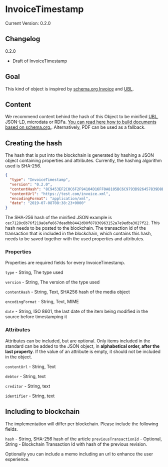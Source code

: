 # InvoiceTimestamp

Current Version: 0.2.0

## Changelog
0.2.0
- Draft of InvoiceTimestamp

## Goal

This kind of object is inspired by [schema.org Invoice](https://schema.org/Invoice) and [UBL](http://docs.oasis-open.org/ubl/UBL-2.1.html).

## Content

We recommend content behind the hash of this Object to be minified [UBL](http://docs.oasis-open.org/ubl/UBL-2.1.html), JSON-LD, microdata or RDFa. [You can read here how to build documents based on schema.org.](https://schema.org/Invoice). Alternatively, PDF can be used as a fallback.

## Creating the hash

The hash that is put into the blockchain is generated by hashing a JSON object containing properties and attributes. Currently, the hashing algorithm used is SHA-256.

```json
{
  "type": "InvoiceTimestamp",
  "version": "0.2.0",
  "contentHash": "8C9453EF2C0C6F2F94104D16FF0A8105BC6C9793D926457839D8BCADE0888342",
  "contentUrl": "https://test.com/invoice.xml",
  "encodingFormat": "application/xml",
  "date": "2019-07-08T08:38:23+0000"
}
```

The SHA-256 hash of the minified JSON example is `cec7128c6b76f219a8afe667deadbb8442d00f87830963152a7e9edba3027f22`. This hash needs to be posted to the blockchain. The transaction id of the transaction that is included in the blockchain, which contains this hash, needs to be saved together with the used properties and attributes. 

### Properties

Properties are required fields for every InvoiceTimestamp. 

`type` - String, The type used

`version` - String, The version of the type used

`contentHash` - String, Text, SHA256 hash of the media object

`encodingFormat` - String, Text, MIME

`date` - String, ISO 8601, the last date of the item being modified in the source before timestamping it

### Attributes

Attributes can be included, but are optional. Only items included in the standard can be added to the JSON object, in **alphabetical order, after the last property**. If the value of an attribute is empty, it should not be included in the object.

`contentUrl` - String, Text

`debtor` - String, text

`creditor` - String, text

`identifier` - String, text

## Including to blockchain

The implementation will differ per blockchain. Please include the following fields. 

`hash` - String, SHA-256 hash of the article 
`previousTransactionId` - Optional, String - Blockchain Transaction Id with hash of the previous revision.

Optionally you can include a memo including an url to enhance the user experience.
